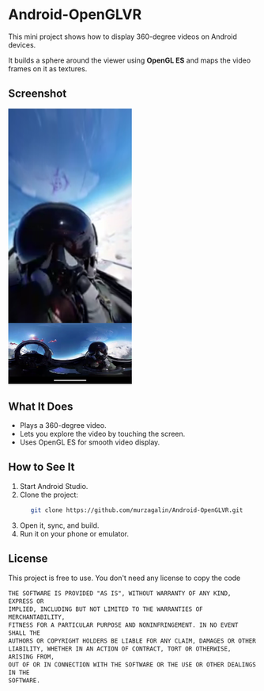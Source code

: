 # Android-OpenGLVR

This mini project shows how to display 360-degree videos on Android devices.

It builds a sphere around the viewer using **OpenGL ES** and maps the video frames on it as textures.

## Screenshot

<img src="https://github.com/murzagalin/Android-OpenGLVR/blob/master/docs/screenshot.png?raw=true" alt="drawing" width="250"/>

## What It Does

- Plays a 360-degree video.
- Lets you explore the video by touching the screen.
- Uses OpenGL ES for smooth video display.

## How to See It

1. Start Android Studio.
2. Clone the project:
    ```bash
       git clone https://github.com/murzagalin/Android-OpenGLVR.git
    ```
3. Open it, sync, and build.
4. Run it on your phone or emulator.

## License

This project is free to use. You don't need any license to copy the code

```
THE SOFTWARE IS PROVIDED "AS IS", WITHOUT WARRANTY OF ANY KIND, EXPRESS OR
IMPLIED, INCLUDING BUT NOT LIMITED TO THE WARRANTIES OF MERCHANTABILITY,
FITNESS FOR A PARTICULAR PURPOSE AND NONINFRINGEMENT. IN NO EVENT SHALL THE
AUTHORS OR COPYRIGHT HOLDERS BE LIABLE FOR ANY CLAIM, DAMAGES OR OTHER
LIABILITY, WHETHER IN AN ACTION OF CONTRACT, TORT OR OTHERWISE, ARISING FROM,
OUT OF OR IN CONNECTION WITH THE SOFTWARE OR THE USE OR OTHER DEALINGS IN THE
SOFTWARE.
```
